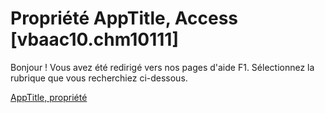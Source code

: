 
# Propriété AppTitle, Access [vbaac10.chm10111]

Bonjour ! Vous avez été redirigé vers nos pages d'aide F1. Sélectionnez la rubrique que vous recherchiez ci-dessous.

[AppTitle, propriété](http://msdn.microsoft.com/library/a505f465-7813-6677-dd80-21a757c9d422%28Office.15%29.aspx)
